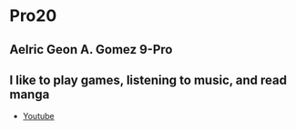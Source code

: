 # Pro20
## Aelric Geon A. Gomez 9-Pro
I like to play games, listening to music, and read manga
---
- [Youtube](https://www.youtube.com/@xtdx300?app=desktop)
